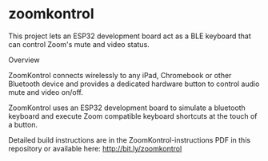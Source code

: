 # zoomkontrol
This project lets an ESP32 development board act as a BLE keyboard that can control Zoom's mute and video status.

Overview

ZoomKontrol connects wirelessly to any iPad, Chromebook or other Bluetooth device and provides a dedicated hardware button to control audio mute and video on/off.  

ZoomKontrol uses an ESP32 development board to simulate a bluetooth keyboard and execute Zoom compatible keyboard shortcuts at the touch of a button.

Detailed build instructions are in the ZoomKontrol-instructions PDF in this repository or available here: http://bit.ly/zoomkontrol
